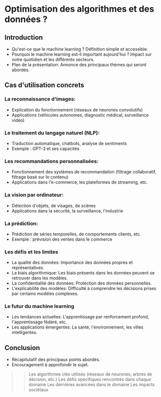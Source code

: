 # Optimisation des algorithmes et des données ?

## Introduction
  - Qu'est-ce que le machine learning ? Définition simple et accessible.
  - Pourquoi le machine learning est-il important aujourd'hui ? Impact sur notre quotidien et les différents secteurs.
  - Plan de la présentation: Annonce des principaux thèmes qui seront abordés.
  
## Cas d'utilisation concrets
###	La reconnaissance d'images: 
  - Explication du fonctionnement (réseaux de neurones convolutifs)
  - Applications (véhicules autonomes, diagnostic médical, surveillance vidéo)
  
### Le traitement du langage naturel (NLP): 
  -	Traduction automatique, chatbots, analyse de sentiments
  - Exemple : GPT-3 et ses capacités
    
###	Les recommandations personnalisées: 
  -	Fonctionnement des systèmes de recommandation (filtrage collaboratif, filtrage basé sur le contenu)
  -	Applications dans l'e-commerce, les plateformes de streaming, etc.
    
###	La vision par ordinateur: 
  - Détection d'objets, de visages, de scènes
  - Applications dans la sécurité, la surveillance, l'industrie
    
### La prédiction: 
  - Prédiction de séries temporelles, de comportements clients, etc.
  - Exemple : prévision des ventes dans le commerce
    
### Les défis et les limites
  - La qualité des données: Importance des données propres et représentatives.
  - La biais algorithmique: Les biais présents dans les données peuvent se retrouver dans les modèles.
  -	La confidentialité des données: Protection des données personnelles.
  - L'explicabilité des modèles: Difficulté à comprendre les décisions prises par certains modèles complexes.
    
### Le futur du machine learning
  - Les tendances actuelles: L'apprentissage par renforcement profond, l'apprentissage fédéré, etc.
  -	Les applications émergentes: La santé, l'environnement, les villes intelligentes.
    
## Conclusion
  - Récapitulatif des principaux points abordés.
  - Encouragement à approfondir le sujet.
    

>> Les algorithmes clés utilisés (réseaux de neurones, arbres de décision, etc.)
>>	Les défis spécifiques rencontrés dans chaque domaine
>>	Les dernières avancées dans le domaine
>>	Les impacts sociétaux


